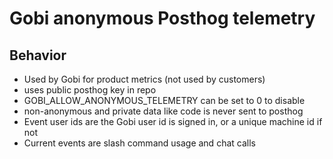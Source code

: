# Gobi anonymous Posthog telemetry

## Behavior

- Used by Gobi for product metrics (not used by customers)
- uses public posthog key in repo
- GOBI_ALLOW_ANONYMOUS_TELEMETRY can be set to 0 to disable
- non-anonymous and private data like code is never sent to posthog
- Event user ids are the Gobi user id is signed in, or a unique machine id if not
- Current events are slash command usage and chat calls

